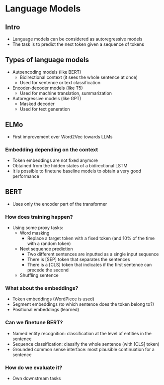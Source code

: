# Language Models

## Intro
- Language models can be considered as autoregressive models
- The task is to predict the next token given a sequence of tokens

## Types of language models
- Autoencoding models (like BERT)
  - Bidirectional context (it sees the whole sentence at once)
  - Used for sentence or text classification
- Encoder-decoder models (like T5)
  - Used for machine translation, summarization
- Autoregressive models (like GPT)
  - Masked decoder
  - Used for text generation

## ELMo
- First improvement over Word2Vec towards LLMs

### Embedding depending on the context
- Token embeddings are not fixed anymore
- Obtained from the hidden states of a bidirectional LSTM
- It is possible to finetune baseline models to obtain a very good performance

## BERT
- Uses only the encoder part of the transformer

### How does training happen?
- Using some proxy tasks:
  - Word masking
    - Replace a target token with a fixed token (and 10% of the time with a random token)
  - Next sequence prediction
    - Two different sentences are inputted as a single input sequence
    - There is [SEP] token that separates the sentences
    - There is a [CLS] token that indicates if the first sentence can precede the second
  - Shuffling sentence

### What about the embeddings?
  - Token embeddings (WordPiece is used)
  - Segment embeddings (to which sentence does the token belong to?)
  - Positional embeddings (learned)

### Can we finetune BERT?
  - Named entity recognition: classification at the level of entities in the sentence
  - Sequence classification: classify the whole sentence (with [CLS] token)
  - Grounded common sense interface: most plausible continuation for a sentence

### How do we evaluate it?
  - Own downstream tasks